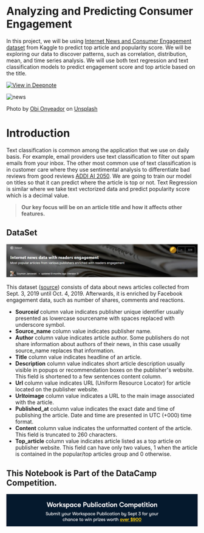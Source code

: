# Analyzing and Predicting Consumer Engagement 
In this project, we will be using [Internet News and Consumer Engagement dataset](https://www.kaggle.com/szymonjanowski/internet-articles-data-with-users-engagement) from Kaggle to predict top article and popularity score. We will be exploring our data to discover patterns, such as correlation, distribution, mean, and time series analysis. We will use both text regression and text classification models to predict engagement score and top article based on the title.

[![View in Deepnote](https://deepnote.com/static/buttons/view-in-deepnote.svg)](https://deepnote.com/viewer/github/norvig/pytudes/blob/main/ipynb/Advent-2020.ipynb)

![news](https://images.unsplash.com/photo-1584714268709-c3dd9c92b378?ixlib=rb-1.2.1&ixid=MnwxMjA3fDB8MHxwaG90by1wYWdlfHx8fGVufDB8fHx8&auto=format&fit=crop&w=799&q=80)

Photo by <a href="https://unsplash.com/@thenewmalcolm?utm_source=unsplash&utm_medium=referral&utm_content=creditCopyText">Obi Onyeador</a> on <a href="https://unsplash.com/s/photos/news?utm_source=unsplash&utm_medium=referral&utm_content=creditCopyText">Unsplash</a>
  
# Introduction
Text classification is common among the application that we use on daily basis. For example, email providers use text classification to filter out spam emails from your inbox. The other most common use of text classification is in customer care where they use sentimental analysis to differentiate bad reviews from good reviews [ADDI AI 2050](https://medium.com/r/?url=https%3A%2F%2Faddiai.com%2Ftext-classification%2F). We are going to train our model on titles so that it can predict where the article is top or not. Text Regression is similar where we take text vectorized data and predict popularity score which is a decimal value.

> **Our key focus will be on an article title and how it affects other features.** 


## DataSet
[![image.png](Images/1.jpeg)](https://www.kaggle.com/szymonjanowski/internet-articles-data-with-users-engagement)

This dataset ([source](https://www.kaggle.com/szymonjanowski/internet-articles-data-with-users-engagement)) consists of data about news articles collected from Sept. 3, 2019 until Oct. 4, 2019. Afterwards, it is enriched by Facebook engagement data, such as number of shares, comments and reactions. 

- **Source*id*** column value indicates publisher unique identifier usually presented as lowercase sourcename with spaces replaced with underscore symbol.
- **Source_name** column value indicates publisher name.
- **Author** column value indicates article author. Some publishers do not share information about authors of their news, in this case usually source_name replaces that information.
- **Title** column value indicates headline of an article.
- **Description** column value indicates short article description usually visible in popups or recommendation boxes on the publisher's website. This field is shortened to a few sentences content column.
- **Url** column value indicates URL (Uniform Resource Locator) for article located on the publisher website.
- **Url*to*image** column value indicates a URL to the main image associated with the article.
- **Published_at** column value indicates the exact date and time of publishing the article. Date and time are presented in UTC (+000) time format.
- **Content** column value indicates the unformatted content of the article. This field is truncated to 260 characters.
- **Top_article** column value indicates article listed as a top article on publisher website. This field can have only two values, 1 when the article is contained in the popular/top articles group and 0 otherwise.



## This Notebook is Part of the DataCamp Competition.

[![banner](Images/banner.png)](https://datacamp.com/workspacecompetition)
  
